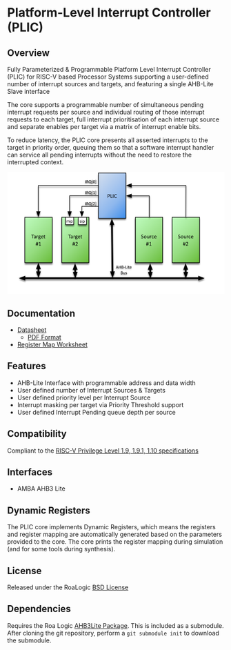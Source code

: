 # Platform-Level Interrupt Controller (PLIC)

## Overview

Fully Parameterized & Programmable Platform Level Interrupt Controller (PLIC) for RISC-V based Processor Systems supporting a user-defined number of interrupt sources and targets, and featuring a single AHB-Lite Slave interface

The core supports a programmable number of simultaneous pending interrupt requests per source and individual routing of those interrupt requests to each target, full interrupt prioritisation of each interrupt source and separate enables per target via a matrix of interrupt enable bits.

To reduce latency, the PLIC core presents all asserted interrupts to the target in priority order, queuing them so that a software interrupt handler can service all pending interrupts without the need to restore the interrupted context.

![Example PLIC System Diagram](assets/img/plic-system.png)

## Documentation

- [Datasheet](DATASHEET.md)
  - [PDF Format](docs/RISCV_PLIC_Datasheet.pdf)
- [Register Map Worksheet](docs/assets/csv/RegisterMapping.xlsx)

## Features

- AHB-Lite Interface with programmable address and data width
- User defined number of Interrupt Sources & Targets
- User defined priority level per Interrupt Source
- Interrupt masking per target via Priority Threshold support
- User defined Interrupt Pending queue depth per source

## Compatibility

Compliant to the [RISC-V Privilege Level 1.9, 1.9.1, 1.10 specifications](https://github.com/riscv/riscv-isa-manual/tree/master/release)

## Interfaces

- AMBA AHB3 Lite

## Dynamic Registers

The PLIC core implements Dynamic Registers, which means the registers and register mapping are automatically generated based on the parameters provided to the core. The core prints the register mapping during simulation (and for some tools during synthesis).

## License

Released under the RoaLogic [BSD License](/LICENSE.md)

## Dependencies

Requires the Roa Logic [AHB3Lite Package](). This is included as a submodule.
After cloning the git repository, perform a `git submodule init` to download the submodule.
